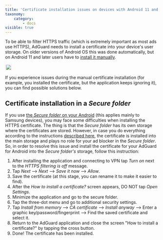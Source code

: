 ```yaml
---
title: 'Сertificate installation issues on devices with Android 11 and later'
taxonomy:
    category:
        - docs
visible: true
---
```


To be able to filter HTTPS traffic (which is extremely important as most ads use HTTPS), AdGuard needs to install a certificate into your device's user storage. On older versions of Android OS this was done automatically, but on Android 11 and later users have to [install it manually](https://kb.adguard.com/en/android/overview#install-certificate).


<img src="https://cdn.adguard.com/public/Adguard/Blog/Android/3-5/cert-en.gif" style="border: 1px solid #efefef; max-width: 350px; padding: 2px;">

If you experience issues during the manual certificate installation (for example, you installed the certificate, but the application keeps ignoring it), you can find possible solutions below.

<a id="secure-folder"></a>   

## Certificate installation in a *Secure folder*

If you use [the *Secure folder* on your Android](https://www.samsung.com/uk/support/mobile-devices/what-is-the-secure-folder-and-how-do-i-use-it/) (this applies mainly to Samsung devices), you may face some difficulties when installing the HTTPS certificate. The thing is that the *Secure folder* has its own storage where the certificates are stored. However, in case you do everything according to the instructions [described here](https://kb.adguard.com/en/android/overview#install-certificate), the certificate is installed into the main storage and plays no role for your ad blocker in the *Secure folder*. So, in order to resolve this issue and install the certificate for your AdGuard for Android into the *Secure folder's* storage, follow this instruction:


1. After installing the application and connecting to VPN tap *Turn on* next to the *HTTPS filtering is off* message.
2. Tap *Next* —> *Next* —> *Save it now* —> *Allow*.
3. Save the certificate (at this stage, you can rename it to make it easier to find).
4. After the *How to install a certificate?* screen appears, DO NOT tap *Open Settings*.
5. Minimize the application and go to the secure folder.
6. Tap the three-dot menu and go to additional security settings.
7. Tap *Install from memory* —> *CA certificate* —> *Install anyway* —> Enter a graphic key/password/fingerprint —> Find the saved certificate and select it.
8. Return to the AdGuard application and close the screen "How to install a certificate?" by tapping the cross button.
9. Done! The certificate has been installed. 

